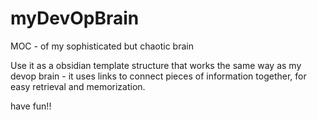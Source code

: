# myDevOpBrain
MOC - of my sophisticated but chaotic brain

Use it as a obsidian template structure that works the same way as my devop brain - it uses links to connect pieces of information together, for easy retrieval and memorization.

have fun!!
